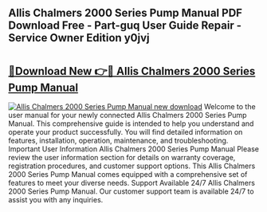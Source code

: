 ## Allis Chalmers 2000 Series Pump Manual PDF Download Free - Part-guq User Guide Repair - Service Owner Edition y0jvj

# <h2><a href="http://bc91229.oget.top/?id=Allis+Chalmers+2000+Series+Pump+Manual">🔗Download New 👉🔴 Allis Chalmers 2000 Series Pump Manual</a></h2>

[![Allis Chalmers 2000 Series Pump Manual new download](https://i.imgur.com/5g1atiW.png)](http://bc91229.oget.top/?id=Allis+Chalmers+2000+Series+Pump+Manual)
Welcome to the user manual for your newly connected Allis Chalmers 2000 Series Pump Manual. This comprehensive guide is intended to help you understand and operate your product successfully. You will find detailed information on features, installation, operation, maintenance, and troubleshooting. Important User Information Allis Chalmers 2000 Series Pump Manual Please review the user information section for details on warranty coverage, registration procedures, and customer support options. This Allis Chalmers 2000 Series Pump Manual comes equipped with a comprehensive set of features to meet your diverse needs. Support Available 24/7 Allis Chalmers 2000 Series Pump Manual. Our customer support team is available 24/7 to assist you with any inquiries.
